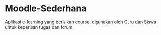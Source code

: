 # Moodle-Sederhana

Aplikasi e-learning yang berisikan course, digunakan oleh Guru dan Siswa untuk keperluan tugas dan forum
